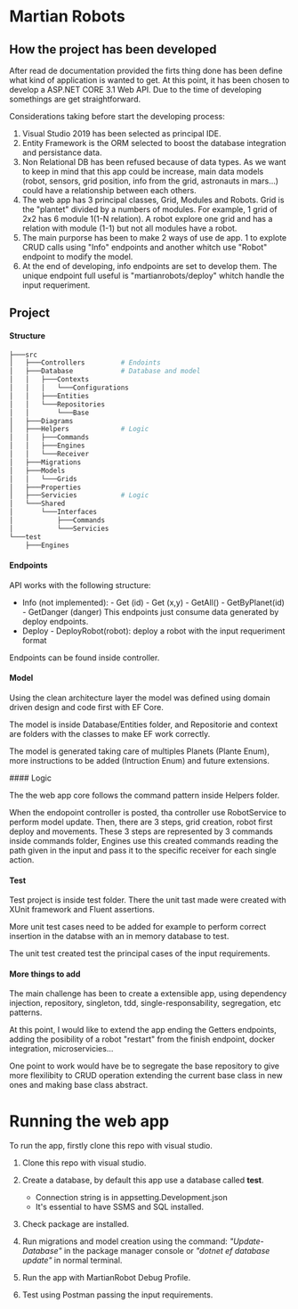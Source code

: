 # Martian Robots

## How the project has been developed

After read de documentation provided the firts thing done has been define what kind of application is wanted to get. 
At this point, it has been chosen to develop a ASP.NET CORE 3.1 Web API. 
Due to the time of developing somethings are get straightforward.

Considerations taking before start the developing process:

1. Visual Studio 2019 has been selected as principal IDE. 
2. Entity Framework is the ORM selected to boost the database integration and persistance data. 
3. Non Relational DB has been refused because of data types. As we want to keep in mind that this app could be increase, main data models (robot, sensors, grid position, info from the grid, astronauts in mars...) could have a relationship between each others.
4. The web app has 3 principal classes, Grid, Modules and Robots. Grid is the "plantet" divided by a numbers of modules. For example, 1 grid of 2x2 has 6 module 1(1-N relation). A robot explore one grid and has a relation with module (1-1) but not all modules have a robot.
5. The main purporse has been to make 2 ways of use de app. 1 to explote CRUD calls using "Info" endpoints and another whitch use "Robot" endpoint to modify the model.
6. At the end of developing, info endpoints are set to develop them. The unique endpoint full useful is "martianrobots/deploy" whitch handle the input requeriment.

## Project

#### Structure

```bash
├───src
│   ├───Controllers         # Endoints
│   ├───Database            # Database and model
│   │   ├───Contexts
│   │   │   └───Configurations
│   │   ├───Entities
│   │   └───Repositories
│   │       └───Base
│   ├───Diagrams
│   ├───Helpers             # Logic
│   │   ├───Commands
│   │   ├───Engines
│   │   └───Receiver
│   ├───Migrations
│   ├───Models
│   │   └───Grids
│   ├───Properties
│   ├───Servicies           # Logic
│   └───Shared
│       └───Interfaces
│           ├───Commands
│           └───Servicies
└───test
    ├───Engines

```


#### Endpoints

API works with the following structure:

- Info (not implemented): 
        - Get (id)
        - Get (x,y)
        - GetAll()
        - GetByPlanet(id)
        - GetDanger (danger)
This endpoints just consume data generated by deploy endpoints.
- Deploy
        - DeployRobot(robot): deploy a robot with the input requeriment format

Endpoints can be found inside controller. 
#### Model

Using the clean architecture layer the model was defined using domain driven design and code first with EF Core.

The model is inside Database/Entities folder, and Repositorie and context are folders with the classes to make EF work correctly.

The model is generated taking care of multiples Planets (Plante Enum), more instructions to be added (Intruction Enum) and future extensions.

#### Logic

The the web app core follows the command pattern inside Helpers folder.

When the endopoint controller is posted, tha controller use RobotService to perform model update. 
Then, there are 3 steps, grid creation, robot first deploy and movements.
These 3 steps are represented by 3 commands inside commands folder, 
Engines use this created commands reading the path given in the input and pass it to the specific receiver for each single action.

#### Test

Test project is inside test folder. There the unit tast made were created with XUnit framework and Fluent assertions.

More unit test cases need to be added for example to perform correct insertion in the databse with an in memory database to test. 

The unit test created test the principal cases of the input requirements. 

#### More things to add

The main challenge has been to create a extensible app, using dependency injection, repository, singleton, tdd, single-responsability, segregation, etc patterns. 

At this point, I would like to extend the app ending the Getters endpoints, adding the posibility of a robot "restart" from the finish endpoint, docker integration, microservicies...

One point to work would have be to segregate the base repository to give more flexilibity to CRUD operation extending the current base class in new ones and making base class abstract.

# Running the web app

To run the app, firstly clone this repo with visual studio.

1. Clone this repo with visual studio.
2. Create a database, by default this app use a database called **test**. 
    
    - Connection string is in appsetting.Development.json
    - It's essential to have SSMS and SQL installed. 
3. Check package are installed.
4. Run migrations and model creation using the command: *"Update-Database"* in the package manager console or *"dotnet ef database update"*  in normal terminal.
5. Run the app with MartianRobot Debug Profile.
6. Test using Postman passing the input requirements. 



